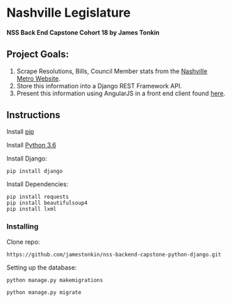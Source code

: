 # Nashville Legislature

#### NSS Back End Capstone Cohort 18 by James Tonkin

## Project Goals:
1. Scrape Resolutions, Bills, Council Member stats from the [Nashville Metro Website](http://www.nashville.gov/).
2. Store this information into a Django REST Framework API.
3. Present this information using AngularJS in a front end client found [here](https://github.com/jamestonkin/nss-backend-capstone-client).

## Instructions
Install [pip](https://packaging.python.org/installing/)

Install [Python 3.6](https://www.python.org/downloads/)

Install Django:
```
pip install django
```
Install Dependencies:
```
pip install requests
pip install beautifulsoup4
pip install lxml
```

### Installing
Clone repo:

```
https://github.com/jamestonkin/nss-backend-capstone-python-django.git
```
Setting up the database:
```
python manage.py makemigrations
```
```
python manage.py migrate
```

